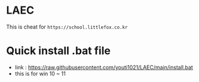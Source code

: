 # LAEC
This is cheat for `https://school.littlefox.co.kr`
# Quick install .bat file
 - link : https://raw.githubusercontent.com/youti1021/LAEC/main/install.bat
 - this is for win 10 ~ 11
